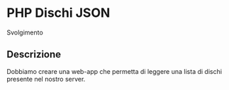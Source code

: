 PHP Dischi JSON
===
Svolgimento
## Descrizione
Dobbiamo creare una web-app che permetta di leggere una lista di dischi presente nel nostro server.
